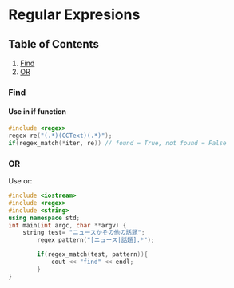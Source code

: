 # Regular Expresions

## Table of Contents
1. [Find](#find)
2. [OR](#or)

### Find
#### Use in if function
```cpp
#include <regex>
regex re("(.*)(CCText)(.*)");
if(regex_match(*iter, re)) // found = True, not found = False
```

### OR
Use or:
```cpp
#include <iostream>
#include <regex>
#include <string>
using namespace std; 
int main(int argc, char **argv) {
    string test= "ニュースかその他の話題";
		regex pattern("[ニュース|話題].*");

		if(regex_match(test, pattern)){
			cout << "find" << endl;
		}
}
```
